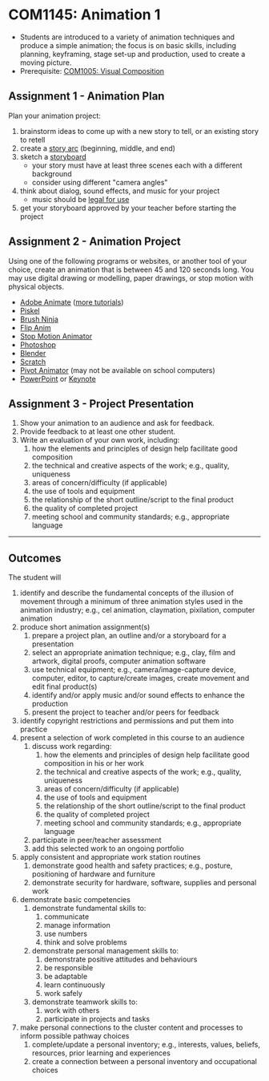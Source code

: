 # COM1145: Animation 1

* Students are introduced to a variety of animation techniques and produce a simple animation; the focus is on basic skills, including planning, keyframing, stage set-up and production, used to create a moving picture.
* Prerequisite: [COM1005: Visual Composition](COM1005.md)

## Assignment 1 - Animation Plan

Plan your animation project:

1. brainstorm ideas to come up with a new story to tell, or an existing story to retell
2. create a [story arc](https://en.wikipedia.org/wiki/Story_arc) (beginning, middle, and end)
3. sketch a [storyboard](https://en.wikipedia.org/wiki/Storyboard)
    * your story must have at least three scenes each with a different background
    * consider using different "camera angles"
4. think about dialog, sound effects, and music for your project
    * music should be [legal for use](https://creativecommons.org/about/program-areas/arts-culture/arts-culture-resources/legalmusicforvideos/)
5. get your storyboard approved by your teacher before starting the project

## Assignment 2 - Animation Project

Using one of the following programs or websites, or another tool of your choice, create an animation that is between 45 and 120 seconds long. You may use digital drawing or modelling, paper drawings, or stop motion with physical objects.

* [Adobe Animate](https://www.linkedin.com/learning/adobe-animate-essential-training/animating-media-with-adobe-animate?u=100056737) ([more tutorials](https://www.linkedin.com/learning/search?keywords=adobe%20animate&u=100056737))
* [Piskel](https://www.piskelapp.com/)
* [Brush Ninja](https://brush.ninja/)
* [Flip Anim](https://flipanim.com/)
* [Stop Motion Animator](https://chrome.google.com/webstore/detail/stop-motion-animator/dhgmfcabdnkbdhelnooodefedbilcpho)
* [Photoshop](https://creativecloud.adobe.com/discover/article/how-to-make-a-stop-motion-animation)
* [Blender](https://www.linkedin.com/learning/blender-3-essential-training/introducing-blender-3-0-for-beginners?u=100056737)
* [Scratch](https://scratch.mit.edu/)
* [Pivot Animator](https://pivotanimator.net/) (may not be available on school computers)
* [PowerPoint](https://www.microsoft.com/en-ca/microsoft-365/powerpoint) or [Keynote](https://www.apple.com/ca/keynote/)

## Assignment 3 - Project Presentation

1. Show your animation to an audience and ask for feedback.
2. Provide feedback to at least one other student.
3. Write an evaluation of your own work, including:
    1. how the elements and principles of design help facilitate good composition
    2. the technical and creative aspects of the work; e.g., quality, uniqueness
    3. areas of concern/difficulty (if applicable)
    4. the use of tools and equipment
    5. the relationship of the short outline/script to the final product
    6. the quality of completed project
    7. meeting school and community standards; e.g., appropriate language

---

## Outcomes

The student will

1. identify and describe the fundamental concepts of the illusion of movement through a minimum of three animation styles used in the animation industry; e.g., cel animation, claymation, pixilation, computer animation
2. produce short animation assignment(s)
    1. prepare a project plan, an outline and/or a storyboard for a presentation
    2. select an appropriate animation technique; e.g., clay, film and artwork, digital proofs, computer animation software
    3. use technical equipment; e.g., camera/image-capture device, computer, editor, to capture/create images, create movement and edit final product(s)
    4. identify and/or apply music and/or sound effects to enhance the production
    5. present the project to teacher and/or peers for feedback
3. identify copyright restrictions and permissions and put them into practice
4. present a selection of work completed in this course to an audience
    1. discuss work regarding:
        1. how the elements and principles of design help facilitate good composition in his or her work
        2. the technical and creative aspects of the work; e.g., quality, uniqueness
        3. areas of concern/difficulty (if applicable)
        4. the use of tools and equipment
        5. the relationship of the short outline/script to the final product
        6. the quality of completed project
        7. meeting school and community standards; e.g., appropriate language
    2. participate in peer/teacher assessment
    3. add this selected work to an ongoing portfolio
5. apply consistent and appropriate work station routines
    1. demonstrate good health and safety practices; e.g., posture, positioning of hardware and furniture
    2. demonstrate security for hardware, software, supplies and personal work
6. demonstrate basic competencies
    1. demonstrate fundamental skills to:
        1. communicate
        2. manage information
        3. use numbers
        4. think and solve problems
    2. demonstrate personal management skills to:
        1. demonstrate positive attitudes and behaviours
        2. be responsible
        3. be adaptable
        4. learn continuously
        5. work safely
    3. demonstrate teamwork skills to:
        1. work with others
        2. participate in projects and tasks
7. make personal connections to the cluster content and processes to inform possible pathway choices
    1. complete/update a personal inventory; e.g., interests, values, beliefs, resources, prior learning and experiences
    2. create a connection between a personal inventory and occupational choices
